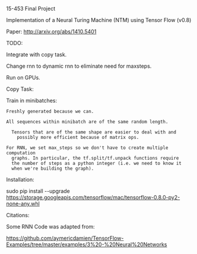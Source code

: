 15-453 Final Project

Implementation of a Neural Turing Machine (NTM) using Tensor Flow (v0.8)

Paper: http://arxiv.org/abs/1410.5401

TODO:

  Integrate with copy task.

  Change rnn to dynamic rnn to eliminate need for maxsteps.

  Run on GPUs.

Copy Task:

  Train in minibatches:

    Freshly generated because we can.

    All sequences within minibatch are of the same random length.

      Tensors that are of the same shape are easier to deal with and
        possibly more efficient because of matrix ops.
    
    For RNN, we set max_steps so we don't have to create multiple computation
      graphs. In particular, the tf.split/tf.unpack functions require
      the number of steps as a python integer (i.e. we need to know it
      when we're building the graph).

Installation:

sudo pip install --upgrade https://storage.googleapis.com/tensorflow/mac/tensorflow-0.8.0-py2-none-any.whl

Citations:

Some RNN Code was adapted from:

https://github.com/aymericdamien/TensorFlow-Examples/tree/master/examples/3%20-%20Neural%20Networks
